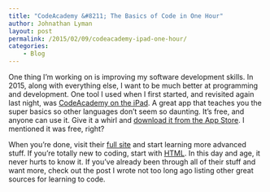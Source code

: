 ```yaml
---
title: "CodeAcademy &#8211; The Basics of Code in One Hour"
author: Johnathan Lyman
layout: post
permalink: /2015/02/09/codeacademy-ipad-one-hour/
categories:
    - Blog
---
```


One thing I’m working on is improving my software development skills. In 2015, along with everything else, I want to be much better at programming and development. One tool I used when I first started, and revisited again last night, was [CodeAcademy on the iPad](https://itunes.apple.com/us/app/codecademy-code-hour/id762950096?mt=8). A great app that teaches you the super basics so other languages don’t seem so daunting. It’s free, and anyone can use it. Give it a whirl and [download it from the App Store](https://itunes.apple.com/us/app/codecademy-code-hour/id762950096?mt=8). I mentioned it was free, right?

When you’re done, visit their [full site](http://codeacademy.com) and start learning more advanced stuff. If you’re totally new to coding, start with [HTML](http://www.codecademy.com/en/tracks/web). In this day and age, it never hurts to know it. If you’ve already been through all of their stuff and want more, check out the post I wrote not too long ago listing other great sources for learning to code.&nbsp;

